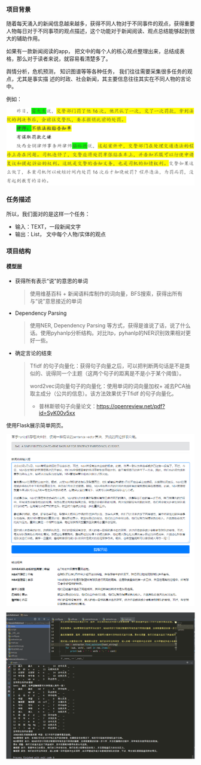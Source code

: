 ### 项目背景

随着每天涌入的新闻信息越来越多，获得不同人物对于不同事件的观点，获得重要人物每日对于不同事项的观点描述，这个功能对于新闻阅读、观点总结能够起到很大的辅助作用。

如果有一款新闻阅读的app， 把文中的每个人的核心观点整理出来，总结成表格，那么对于读者来说，就容易看清楚多了。

舆情分析，危机预测， 知识图谱等等各种任务， 我们往往需要采集很多任务的观点，尤其是事实描 述的时政、社会新闻，其主要信息往往其实在不同人物的言论中。

例如：

![image-20200513201704499](README.assets/image-20200513201704499.png)

### 任务描述

所以，我们面对的是这样一个任务：

- 输入：TEXT，一段新闻文字
- 输出：List， 文中每个人物/实体的观点



### 项目结构

#### 模型层

- 获得所有表示“说”的意思的单词

  > 使用维基百科 + 新闻语料库制作的词向量，BFS搜索，获得出所有与“说”意思接近的单词

- Dependency Parsing

  > 使用NER, Dependency Parsing 等方式，获得是谁说了话，说了什么话。使用pyhanlp分析结构。对比ltp，pyhanlp的NER识别效果相对更好一些。

- 确定言论的结束

  > Tfidf 的句子向量化：获得句子向量之后，可以把判断两句话是不是类似的、说得同一个主题（这两个句子的距离是不是小于某个阈值）。
  >
  > word2vec词向量句子的向量化：使用单词的词向量加权+ 减去PCA抽取主成分（公共的信息）。该方法效果优于Tfidf 的句子向量化。
  >
  > * 普林斯顿句子向量论文：https://openreview.net/pdf?id=SyK00v5xx

使用Flask展示简单网页。

![image-20200513220320684](README.assets/image-20200513220320684.png)

![test_res](README.assets/test_res.png)